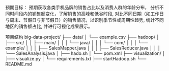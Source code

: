 预期目标：
预期获取各类手机品牌的销售占比以及消费人群的年龄分布，
分析不同时间段内的销售额变化，了解销售的高峰和低谷时段,
对比不同日期（如工作日与周末、节假日与非节假日）的销售情况，以识别季节性或周期性趋势,
统计不同地区的销售额占比,
并进行可视化成果展示。

项目结构
big-data-project/
├── data/
│   └── example.csv
├── hadoop/
│   ├── src/
│   │   ├── main/
│   │   │   └── java/
│   │   │       └── com/
│   │   │           └── example/
│   │   │               ├── SalesMapper.java
│   │   │               ├── SalesReducer.java
│   │   │               └── SalesAnalysis.java
│   ├── hado.sh
│   └── pom.xml
├── visualization/
│   ├── visualize.py
│   └── requirements.txt
├── startHadoop.sh
└── README.md